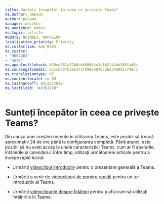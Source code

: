 ```yaml
---
title: Sunteți începător în ceea ce privește Teams?
ms.author: pebaum
author: pebaum
manager: mnirkhe
ms.audience: Admin
ms.topic: article
ROBOTS: NOINDEX, NOFOLLOW
localization_priority: Priority
ms.collection: Adm_O365
ms.custom:
- "9002403"
- "4676"
ms.openlocfilehash: 050ed651a77b8cb68665de1c162f4dab385fa40c
ms.sourcegitcommit: 631cbb5f03e5371f0995e976536d24e9d13746c3
ms.translationtype: HT
ms.contentlocale: ro-RO
ms.lasthandoff: 04/22/2020
ms.locfileid: "43761790"
---
```

# <a name="new-to-teams"></a>Sunteți începător în ceea ce privește Teams?

Din cauza unei creșteri recente în utilizarea Teams, este posibil să treacă aproximativ 24 de ore până la configurarea completă. Până atunci, este posibil să nu aveți acces la unele caracteristici Teams, cum ar fi apelurile, întâlnirile și calendarul. Între timp, utilizați următoarele articole pentru a începe rapid lucrul: 

- Urmăriți [videoclipul introductiv](https://support.office.com/article/welcome-to-microsoft-teams-b98d533f-118e-4bae-bf44-3df2470c2b12) pentru o prezentare generală a Teams.

- Urmăriți o serie de [videoclipuri de pornire rapidă](https://support.office.com/article/video-what-is-microsoft-teams-422bf3aa-9ae8-46f1-83a2-e65720e1a34d) pentru un tur introductiv al Teams.

- Urmăriți [videoclipurile despre Întâlniri](https://support.office.com/article/join-a-teams-meeting-078e9868-f1aa-4414-8bb9-ee88e9236ee4) pentru a afla cum să utilizați întâlnirile în Teams.
